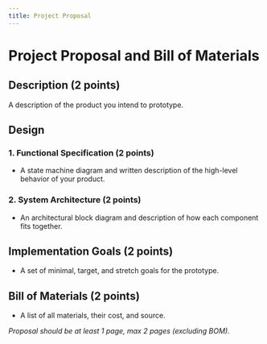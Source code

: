 ```yaml
---
title: Project Proposal
---
```


# Project Proposal and Bill of Materials

## Description (2 points)
A description of the product you intend to prototype.

## Design

### 1. Functional Specification (2 points)
- A state machine diagram and written description of the high-level behavior of your product.

### 2. System Architecture (2 points)
- An architectural block diagram and description of how each component fits together.

## Implementation Goals (2 points)
- A set of minimal, target, and stretch goals for the prototype.

## Bill of Materials (2 points)
- A list of all materials, their cost, and source.

_Proposal should be at least 1 page, max 2 pages (excluding BOM)._


